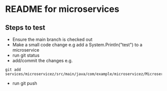 # README for microservices

## Steps to test

* Ensure the main branch is checked out
* Make a small code change e.g add a System.Println("test") to a microservice
* run git status
* add/commit the changes e.g. 
```
git add services/microservicez/src/main/java/com/example/microservicez/MicroservicezApplication.java
```
* run git push